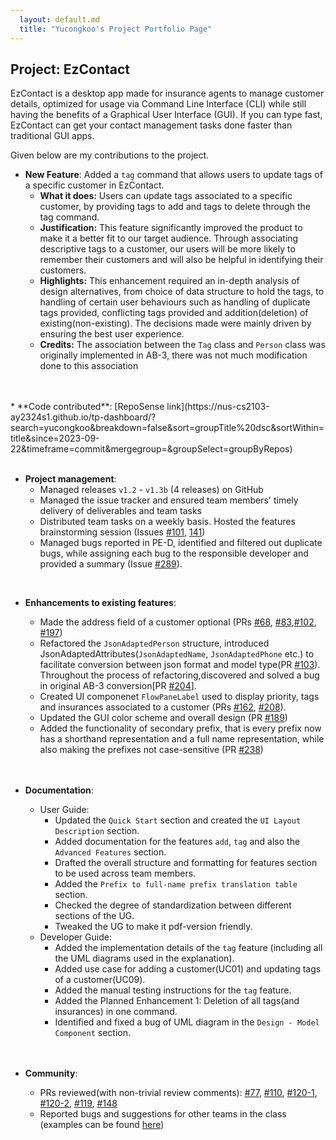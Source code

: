 ```yaml
---
  layout: default.md
  title: "Yucongkoo's Project Portfolio Page"
---
```


## Project: EzContact

EzContact is a desktop app made for insurance agents to manage customer details, 
optimized for usage via Command Line Interface (CLI) while still having the benefits of a Graphical User Interface (GUI). 
If you can type fast, EzContact can get your contact management tasks done faster than traditional GUI apps.

Given below are my contributions to the project.
<br/>

* **New Feature**: Added a `tag` command that allows users to update tags of a specific customer in EzContact.
    * **What it does:** Users can update tags associated to a specific customer, by providing tags to add and tags to delete
  through the tag command.
    * **Justification:** This feature significantly improved the product to make it a better fit to our target audience.
  Through associating descriptive tags to a customer, our users will be more likely to remember their customers and will also be 
  helpful in identifying their customers.
    * **Highlights:** This enhancement required an in-depth analysis of design alternatives, from choice of data structure to hold the 
  tags, to handling of certain user behaviours such as handling of duplicate tags provided, conflicting tags provided and
  addition(deletion) of existing(non-existing). The decisions made were mainly driven by ensuring the best user experience.
    * **Credits:** The association between the `Tag` class and `Person` class was originally implemented in AB-3, 
  there was not much modification done to this association
<br/>
<br/>
* **Code contributed**: [RepoSense link](https://nus-cs2103-ay2324s1.github.io/tp-dashboard/?search=yucongkoo&breakdown=false&sort=groupTitle%20dsc&sortWithin=title&since=2023-09-22&timeframe=commit&mergegroup=&groupSelect=groupByRepos)
<br/>
<br/>

* **Project management**:
    * Managed releases `v1.2` - `v1.3b` (4 releases) on GitHub
    * Managed the issue tracker and ensured team members' timely delivery of deliverables and team tasks
    * Distributed team tasks on a weekly basis. Hosted the features brainstorming session (Issues [#101](https://github.com/AY2324S1-CS2103T-W16-2/tp/issues/101), [141](https://github.com/AY2324S1-CS2103T-W16-2/tp/issues/141))
    * Managed bugs reported in PE-D, identified and filtered out duplicate bugs, while assigning each bug to the responsible developer and provided a summary (Issue [#289](https://github.com/AY2324S1-CS2103T-W16-2/tp/issues/289)).

<div style="page-break-after: always;"></div>
<br/>

* **Enhancements to existing features**:
  * Made the address field of a customer optional (PRs [#68](https://github.com/AY2324S1-CS2103T-W16-2/tp/pull/68), [#83](https://github.com/AY2324S1-CS2103T-W16-2/tp/pull/83),[#102](https://github.com/AY2324S1-CS2103T-W16-2/tp/pull/102), [#197](https://github.com/AY2324S1-CS2103T-W16-2/tp/pull/197))
  * Refactored the `JsonAdaptedPerson` structure, introduced JsonAdaptedAttributes(`JsonAdaptedName`, `JsonAdaptedPhone` etc.) to facilitate
  conversion between json format and model type(PR [#103](https://github.com/AY2324S1-CS2103T-W16-2/tp/pull/103)). Throughout the process of refactoring,discovered and solved a bug in original AB-3 conversion[PR [#204](https://github.com/AY2324S1-CS2103T-W16-2/tp/pull/204)]. 
  * Created UI componenet `FlowPaneLabel` used to display priority, tags and insurances associated to a customer (PRs [#162](https://github.com/AY2324S1-CS2103T-W16-2/tp/pull/162), [#208](https://github.com/AY2324S1-CS2103T-W16-2/tp/pull/208)).
  * Updated the GUI color scheme and overall design (PR [#189](https://github.com/AY2324S1-CS2103T-W16-2/tp/pull/189))
  * Added the functionality of secondary prefix, that is every prefix now has a shorthand representation and a full name representation,
  while also making the prefixes not case-sensitive (PR [#238](https://github.com/AY2324S1-CS2103T-W16-2/tp/pull/238))
  <br/>
  <br/>

* **Documentation**:
  * User Guide: 
    * Updated the `Quick Start` section and created the `UI Layout Description` section.
    * Added documentation for the features `add`, `tag` and also the `Advanced Features` section.
    * Drafted the overall structure and formatting for features section to be used across team members.
    * Added the `Prefix to full-name prefix translation table` section.
    * Checked the degree of standardization between different sections of the UG.
    * Tweaked the UG to make it pdf-version friendly.
  * Developer Guide: 
    * Added the implementation details of the `tag` feature (including all the UML diagrams used in the explanation).
    * Added use case for adding a customer(UC01) and updating tags of a customer(UC09).
    * Added the manual testing instructions for the `tag` feature.
    * Added the Planned Enhancement 1: Deletion of all tags(and insurances) in one command.
    * Identified and fixed a bug of UML diagram in the `Design - Model Component` section.
  <br/>
  <br/>
* **Community**:
  * PRs reviewed(with non-trivial review comments): [#77](https://github.com/AY2324S1-CS2103T-W16-2/tp/pull/77/files/c7bff1718ed1ad97f10a426a26ddbd38c7f9d88f), 
  [#110](https://github.com/AY2324S1-CS2103T-W16-2/tp/pull/110/files/21f6f6890e91e85acba38fe4b4c6924dc4dda5e8),
  [#120-1](https://github.com/AY2324S1-CS2103T-W16-2/tp/pull/120/files/14f6a08e3141168016ea041cf8a1c440f69b3d2d), [#120-2](https://github.com/AY2324S1-CS2103T-W16-2/tp/pull/120/files/14f6a08e3141168016ea041cf8a1c440f69b3d2d),
  [#119](https://github.com/AY2324S1-CS2103T-W16-2/tp/pull/119/files/737161d463230bae517c56e3e339fc9594c1565e),
  [#148](https://github.com/AY2324S1-CS2103T-W16-2/tp/pull/148/files/140747789d7932a9f5f9382bd39d56577f6c1bd7)
  * Reported bugs and suggestions for other teams in the class (examples can be found [here](https://github.com/yucongkoo/ped/issues))

